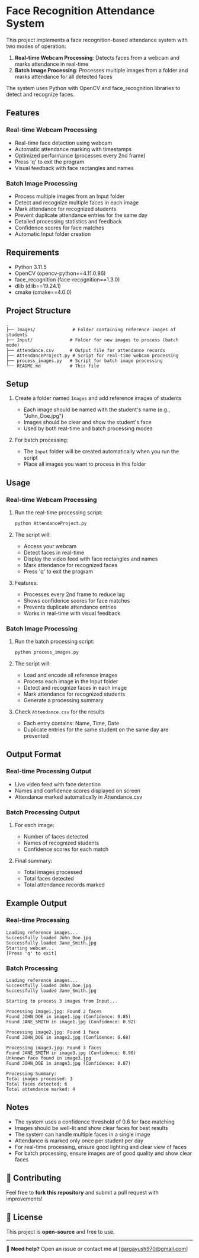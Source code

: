 # Face Recognition Attendance System

This project implements a face recognition-based attendance system with two modes of operation:
1. **Real-time Webcam Processing**: Detects faces from a webcam and marks attendance in real-time
2. **Batch Image Processing**: Processes multiple images from a folder and marks attendance for all detected faces

The system uses Python with OpenCV and face_recognition libraries to detect and recognize faces.

## Features

### Real-time Webcam Processing
- Real-time face detection using webcam
- Automatic attendance marking with timestamps
- Optimized performance (processes every 2nd frame)
- Press 'q' to exit the program
- Visual feedback with face rectangles and names

### Batch Image Processing
- Process multiple images from an Input folder
- Detect and recognize multiple faces in each image
- Mark attendance for recognized students
- Prevent duplicate attendance entries for the same day
- Detailed processing statistics and feedback
- Confidence scores for face matches
- Automatic Input folder creation

## Requirements

- Python 3.11.5
- OpenCV (opencv-python==4.11.0.86)
- face_recognition (face-recognition==1.3.0)
- dlib (dlib==19.24.1)
- cmake (cmake==4.0.0)

## Project Structure

```
.
├── Images/              # Folder containing reference images of students
├── Input/              # Folder for new images to process (batch mode)
├── Attendance.csv      # Output file for attendance records
├── AttendanceProject.py # Script for real-time webcam processing
├── process_images.py   # Script for batch image processing
└── README.md           # This file
```

## Setup

1. Create a folder named `Images` and add reference images of students
   - Each image should be named with the student's name (e.g., "John_Doe.jpg")
   - Images should be clear and show the student's face
   - Used by both real-time and batch processing modes

2. For batch processing:
   - The `Input` folder will be created automatically when you run the script
   - Place all images you want to process in this folder

## Usage

### Real-time Webcam Processing

1. Run the real-time processing script:
   ```bash
   python AttendanceProject.py
   ```

2. The script will:
   - Access your webcam
   - Detect faces in real-time
   - Display the video feed with face rectangles and names
   - Mark attendance for recognized faces
   - Press 'q' to exit the program

3. Features:
   - Processes every 2nd frame to reduce lag
   - Shows confidence scores for face matches
   - Prevents duplicate attendance entries
   - Works in real-time with visual feedback

### Batch Image Processing

1. Run the batch processing script:
   ```bash
   python process_images.py
   ```

2. The script will:
   - Load and encode all reference images
   - Process each image in the Input folder
   - Detect and recognize faces in each image
   - Mark attendance for recognized students
   - Generate a processing summary

3. Check `Attendance.csv` for the results
   - Each entry contains: Name, Time, Date
   - Duplicate entries for the same student on the same day are prevented

## Output Format

### Real-time Processing Output
- Live video feed with face detection
- Names and confidence scores displayed on screen
- Attendance marked automatically in Attendance.csv

### Batch Processing Output
1. For each image:
   - Number of faces detected
   - Names of recognized students
   - Confidence scores for each match

2. Final summary:
   - Total images processed
   - Total faces detected
   - Total attendance records marked

## Example Output

### Real-time Processing
```
Loading reference images...
Successfully loaded John_Doe.jpg
Successfully loaded Jane_Smith.jpg
Starting webcam...
[Press 'q' to exit]
```

### Batch Processing
```
Loading reference images...
Successfully loaded John_Doe.jpg
Successfully loaded Jane_Smith.jpg

Starting to process 3 images from Input...

Processing image1.jpg: Found 2 faces
Found JOHN_DOE in image1.jpg (Confidence: 0.85)
Found JANE_SMITH in image1.jpg (Confidence: 0.92)

Processing image2.jpg: Found 1 face
Found JOHN_DOE in image2.jpg (Confidence: 0.88)

Processing image3.jpg: Found 3 faces
Found JANE_SMITH in image3.jpg (Confidence: 0.90)
Unknown face found in image3.jpg
Found JOHN_DOE in image3.jpg (Confidence: 0.87)

Processing Summary:
Total images processed: 3
Total faces detected: 6
Total attendance marked: 4
```

## Notes

- The system uses a confidence threshold of 0.6 for face matching
- Images should be well-lit and show clear faces for best results
- The system can handle multiple faces in a single image
- Attendance is marked only once per student per day
- For real-time processing, ensure good lighting and clear view of faces
- For batch processing, ensure images are of good quality and show clear faces

## 🤝 Contributing
Feel free to **fork this repository** and submit a pull request with improvements!

## 📜 License
This project is **open-source** and free to use.

---
📧 **Need help?** Open an issue or contact me at [gargayush970@gmail.com]